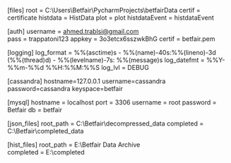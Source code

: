[files]
root = C:\Users\Betfair\PycharmProjects\betfairData
certif = certificate
histdata = HistData
plot = plot
histdataEvent = histdataEvent 

[auth]
username = ahmed.trablsi@gmail.com  
pass = trappatoni123
appkey = 3o3etcx6sszwkBhG
certif = betfair.pem

[logging] 
log_format = %%(asctime)s - %%(name)-40s:%%(lineno)-3d (%%(thread)d) - %%(levelname)-7s: %%(message)s 
log_datefmt = %%Y-%%m-%%d %%H:%%M:%%S 
log_lvl = DEBUG

[cassandra]
hostname=127.0.0.1 
username=cassandra 
password=cassandra 
keyspace=betfair

[mysql]
hostname = localhost
port = 3306
username = root
password = Betfair
db = betfair

[json_files]
root_path = C:\Betfair\decompressed_data
completed = C:\Betfair\completed_data

[hist_files]
root_path = E:\Betfair Data Archive\
completed = E:\completed